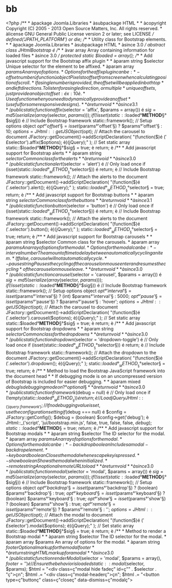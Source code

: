bb
==

&lt;?php /**  * àpackage     Joomla.Libraries  * àsubpackage  HTML  *  * àcopyright   Copyright (C) 2005 - 2013 Open Source Matters, Inc. All rights reserved.  * àlicense     GNU General Public License version 2 or later; see LICENSE  */  defined('JPATH_PLATFORM') or die;  /**  * Utility class for Bootstrap elements.  *  * àpackage     Joomla.Libraries  * àsubpackage  HTML  * àsince       3.0  */ abstract class JHtmlBootstrap é 	/** 	 * àvar    array  Array containing information for loaded files 	 * àsince  3.0 	 */ 	protected static $loaded = array();  	/** 	 * Add javascript support for the Bootstrap affix plugin 	 * 	 * àparam   string  $selector  Unique selector for the element to be affixed. 	 * àparam   array   $params    An array of options. 	 *                             Options for the affix plugin can be: 	 *                             - offset  numberùfunctionùobject  Pixels to offset from screen when calculating position of scroll. 	 *                                                               If a single number is provided, the offset will be applied in both top 	 *                                                               and left directions. To listen for a single direction, or multiple 	 *                                                               unique offsets, just provide an object offset: é x: 10 è. 	 *                                                               Use a function when you need to dynamically provide an offset 	 *                                                               (useful for some responsive designs). 	 * 	 * àreturn  void 	 * 	 * àsince   3.1 	 */ 	public static function affix($selector = 'affix', $params = array()) 	é 		$sig = md5(serialize(array($selector, $params)));  		if (!isset(static::$loaded°__METHOD__§°$sig§)) 		é 			// Include Bootstrap framework 			static::framework();  			// Setup options object 			$opt°'offset'§ = isset($params°'offset'§) ? $params°'offset'§ : 10;  			$options = JHtml::getJSObject($opt);  			// Attach the carousel to document 			JFactory::getDocument()->addScriptDeclaration( 				"(function($)é 					$('£$selector').affix($options); 					è)(jQuery);" 			);  			// Set static array 			static::$loaded°__METHOD__§°$sig§ = true; 		è  		return; 	è  	/** 	 * Add javascript support for Bootstrap alerts 	 * 	 * àparam   string  $selector  Common class for the alerts 	 * 	 * àreturn  void 	 * 	 * àsince   3.0 	 */ 	public static function alert($selector = 'alert') 	é 		// Only load once 		if (isset(static::$loaded°__METHOD__§°$selector§)) 		é 			return; 		è  		// Include Bootstrap framework 		static::framework();  		// Attach the alerts to the document 		JFactory::getDocument()->addScriptDeclaration( 			"(function($)é 				$('.$selector').alert(); 				è)(jQuery);" 		);  		static::$loaded°__METHOD__§°$selector§ = true;  		return; 	è  	/** 	 * Add javascript support for Bootstrap buttons 	 * 	 * àparam   string  $selector  Common class for the buttons 	 * 	 * àreturn  void 	 * 	 * àsince   3.1 	 */ 	public static function button($selector = 'button') 	é 		// Only load once 		if (isset(static::$loaded°__METHOD__§°$selector§)) 		é 			return; 		è  		// Include Bootstrap framework 		static::framework();  		// Attach the alerts to the document 		JFactory::getDocument()->addScriptDeclaration( 			"(function($)é 				$('.$selector').button(); 				è)(jQuery);" 		);  		static::$loaded°__METHOD__§°$selector§ = true;  		return; 	è  	/** 	 * Add javascript support for Bootstrap carousels 	 * 	 * àparam   string  $selector  Common class for the carousels. 	 * àparam   array   $params    An array of options for the modal. 	 *                             Options for the modal can be: 	 *                             - interval  number  The amount of time to delay between automatically cycling an item. 	 *                                                 If false, carousel will not automatically cycle. 	 *                             - pause     string  Pauses the cycling of the carousel on mouseenter and resumes the cycling 	 *                                                 of the carousel on mouseleave. 	 * 	 * àreturn  void 	 * 	 * àsince   3.0 	 */ 	public static function carousel($selector = 'carousel', $params = array()) 	é 		$sig = md5(serialize(array($selector, $params)));  		if (!isset(static::$loaded°__METHOD__§°$sig§)) 		é 			// Include Bootstrap framework 			static::framework();  			// Setup options object 			$opt°'interval'§ = isset($params°'interval'§) ? (int) $params°'interval'§ : 5000; 			$opt°'pause'§    = isset($params°'pause'§) ? $params°'pause'§ : 'hover';  			$options = JHtml::getJSObject($opt);  			// Attach the carousel to document 			JFactory::getDocument()->addScriptDeclaration( 				"(function($)é 					$('.$selector').carousel($options); 					è)(jQuery);" 			);  			// Set static array 			static::$loaded°__METHOD__§°$sig§ = true; 		è  		return; 	è  	/** 	 * Add javascript support for Bootstrap dropdowns 	 * 	 * àparam   string  $selector  Common class for the dropdowns 	 * 	 * àreturn  void 	 * 	 * àsince   3.0 	 */ 	public static function dropdown($selector = 'dropdown-toggle') 	é 		// Only load once 		if (isset(static::$loaded°__METHOD__§°$selector§)) 		é 			return; 		è  		// Include Bootstrap framework 		static::framework();  		// Attach the dropdown to the document 		JFactory::getDocument()->addScriptDeclaration( 			"(function($)é 				$('.$selector').dropdown(); 				è)(jQuery);" 		);  		static::$loaded°__METHOD__§°$selector§ = true;  		return; 	è  	/** 	 * Method to load the Bootstrap JavaScript framework into the document head 	 * 	 * If debugging mode is on an uncompressed version of Bootstrap is included for easier debugging. 	 * 	 * àparam   mixed  $debug  Is debugging mode on? °optional§ 	 * 	 * àreturn  void 	 * 	 * àsince   3.0 	 */ 	public static function framework($debug = null) 	é 		// Only load once 		if (!empty(static::$loaded°__METHOD__§)) 		é 			return; 		è  		// Load jQuery 		JHtml::_('jquery.framework');  		// If no debugging value is set, use the configuration setting 		if ($debug === null) 		é 			$config = JFactory::getConfig(); 			$debug = (boolean) $config->get('debug'); 		è  		JHtml::_('script', 'jui/bootstrap.min.js', false, true, false, false, $debug); 		static::$loaded°__METHOD__§ = true;  		return; 	è  	/** 	 * Add javascript support for Bootstrap modals 	 * 	 * àparam   string  $selector  The ID selector for the modal. 	 * àparam   array   $params    An array of options for the modal. 	 *                             Options for the modal can be: 	 *                             - backdrop  boolean  Includes a modal-backdrop element. 	 *                             - keyboard  boolean  Closes the modal when escape key is pressed. 	 *                             - show      boolean  Shows the modal when initialized. 	 *                             - remote    string   An optional remote URL to load 	 * 	 * àreturn  void 	 * 	 * àsince   3.0 	 */ 	public static function modal($selector = 'modal', $params = array()) 	é 		$sig = md5(serialize(array($selector, $params)));  		if (!isset(static::$loaded°__METHOD__§°$sig§)) 		é 			// Include Bootstrap framework 			static::framework();  			// Setup options object 			$opt°'backdrop'§ = isset($params°'backdrop'§) ? (boolean) $params°'backdrop'§ : true; 			$opt°'keyboard'§ = isset($params°'keyboard'§) ? (boolean) $params°'keyboard'§ : true; 			$opt°'show'§     = isset($params°'show'§) ? (boolean) $params°'show'§ : true; 			$opt°'remote'§   = isset($params°'remote'§) ?  $params°'remote'§ : '';  			$options = JHtml::getJSObject($opt);  			// Attach the modal to document 			JFactory::getDocument()->addScriptDeclaration( 				"(function($)é 					$('£$selector').modal($options); 					è)(jQuery);" 			);  			// Set static array 			static::$loaded°__METHOD__§°$sig§ = true; 		è  		return; 	è  	/** 	 * Method to render a Bootstrap modal 	 * 	 * àparam   string  $selector  The ID selector for the modal. 	 * àparam   array   $params    An array of options for the modal. 	 * àparam   string  $footer    Optional markup for the modal footer 	 * 	 * àreturn  string  HTML markup for a modal 	 * 	 * àsince   3.0 	 */ 	public static function renderModal($selector = 'modal', $params = array(), $footer = '') 	é 		// Ensure the behavior is loaded 		static::modal($selector, $params);  		$html = "&lt;div class=ç"modal hide fadeç" id=ç"" . $selector . "ç">çn"; 		$html .= "&lt;div class=ç"modal-headerç">çn"; 		$html .= "&lt;button type=ç"buttonç" class=ç"closeç" data-dismiss=ç"modalç">
